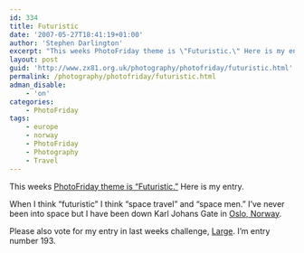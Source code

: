 ```yaml
---
id: 334
title: Futuristic
date: '2007-05-27T18:41:19+01:00'
author: 'Stephen Darlington'
excerpt: "This weeks PhotoFriday theme is \"Futuristic.\" Here is my entry.\r\n"
layout: post
guid: 'http://www.zx81.org.uk/photography/photofriday/futuristic.html'
permalink: /photography/photofriday/futuristic.html
adman_disable:
    - 'on'
categories:
    - PhotoFriday
tags:
    - europe
    - norway
    - PhotoFriday
    - Photography
    - Travel
---
```


This weeks [PhotoFriday theme is “Futuristic.”](http://www.photofriday.com/archives/challenge/000670.php "PhotoFriday: Futuristic") Here is my entry.

When I think “futuristic” I think “space travel” and “space men.” I’ve never been into space but I have been down Karl Johans Gate in [Oslo, Norway](/travel/norway.html "Norway images").

Please also vote for my entry in last weeks challenge, [Large](http://www.photofriday.com/linkviewer.php?id=668 "PhotoFriday: Large"). I’m entry number 193.